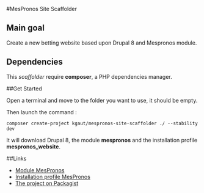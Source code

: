 #MesPronos Site Scaffolder

## Main goal
Create a new betting website based upon Drupal 8 and Mespronos module.

## Dependencies
This *scaffolder* require **composer**, a PHP dependencies manager.

##Get Started

Open a terminal and move to the folder you want to use, it should be empty.

Then launch the command :

```composer create-project kgaut/mespronos-site-scaffolder ./ --stability dev ```

It will download Drupal 8, the module **mespronos** and the installation profile
**mespronos_website**.


##Links
  - [Module MesPronos](https://github.com/kgaut/mespronos)
  - [Installation profile MesPronos](https://github.com/kgaut/mepronos-installation-profile)
  - [The project on Packagist](https://packagist.org/packages/kgaut/drupal-site-scaffolder)